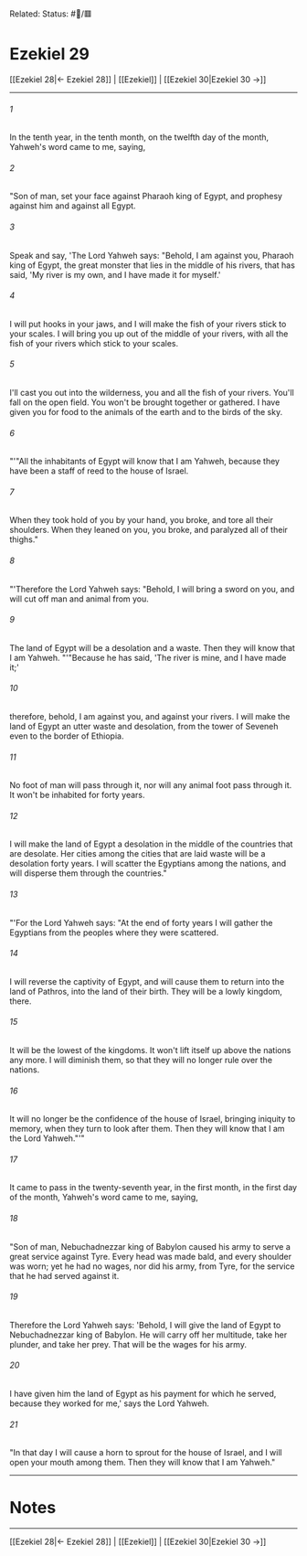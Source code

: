 Related:
Status: #📖/🟥
# Ezekiel 29

[[Ezekiel 28|← Ezekiel 28]] | [[Ezekiel]] | [[Ezekiel 30|Ezekiel 30 →]]
***



###### 1 
In the tenth year, in the tenth month, on the twelfth day of the month, Yahweh's word came to me, saying, 

###### 2 
"Son of man, set your face against Pharaoh king of Egypt, and prophesy against him and against all Egypt. 

###### 3 
Speak and say, 'The Lord Yahweh says: "Behold, I am against you, Pharaoh king of Egypt, the great monster that lies in the middle of his rivers, that has said, 'My river is my own, and I have made it for myself.' 

###### 4 
I will put hooks in your jaws, and I will make the fish of your rivers stick to your scales. I will bring you up out of the middle of your rivers, with all the fish of your rivers which stick to your scales. 

###### 5 
I'll cast you out into the wilderness, you and all the fish of your rivers. You'll fall on the open field. You won't be brought together or gathered. I have given you for food to the animals of the earth and to the birds of the sky. 

###### 6 
"'"All the inhabitants of Egypt will know that I am Yahweh, because they have been a staff of reed to the house of Israel. 

###### 7 
When they took hold of you by your hand, you broke, and tore all their shoulders. When they leaned on you, you broke, and paralyzed all of their thighs." 

###### 8 
"'Therefore the Lord Yahweh says: "Behold, I will bring a sword on you, and will cut off man and animal from you. 

###### 9 
The land of Egypt will be a desolation and a waste. Then they will know that I am Yahweh. "'"Because he has said, 'The river is mine, and I have made it;' 

###### 10 
therefore, behold, I am against you, and against your rivers. I will make the land of Egypt an utter waste and desolation, from the tower of Seveneh even to the border of Ethiopia. 

###### 11 
No foot of man will pass through it, nor will any animal foot pass through it. It won't be inhabited for forty years. 

###### 12 
I will make the land of Egypt a desolation in the middle of the countries that are desolate. Her cities among the cities that are laid waste will be a desolation forty years. I will scatter the Egyptians among the nations, and will disperse them through the countries." 

###### 13 
"'For the Lord Yahweh says: "At the end of forty years I will gather the Egyptians from the peoples where they were scattered. 

###### 14 
I will reverse the captivity of Egypt, and will cause them to return into the land of Pathros, into the land of their birth. They will be a lowly kingdom, there. 

###### 15 
It will be the lowest of the kingdoms. It won't lift itself up above the nations any more. I will diminish them, so that they will no longer rule over the nations. 

###### 16 
It will no longer be the confidence of the house of Israel, bringing iniquity to memory, when they turn to look after them. Then they will know that I am the Lord Yahweh."'" 

###### 17 
It came to pass in the twenty-seventh year, in the first month, in the first day of the month, Yahweh's word came to me, saying, 

###### 18 
"Son of man, Nebuchadnezzar king of Babylon caused his army to serve a great service against Tyre. Every head was made bald, and every shoulder was worn; yet he had no wages, nor did his army, from Tyre, for the service that he had served against it. 

###### 19 
Therefore the Lord Yahweh says: 'Behold, I will give the land of Egypt to Nebuchadnezzar king of Babylon. He will carry off her multitude, take her plunder, and take her prey. That will be the wages for his army. 

###### 20 
I have given him the land of Egypt as his payment for which he served, because they worked for me,' says the Lord Yahweh. 

###### 21 
"In that day I will cause a horn to sprout for the house of Israel, and I will open your mouth among them. Then they will know that I am Yahweh."

---
# Notes


***
[[Ezekiel 28|← Ezekiel 28]] | [[Ezekiel]] | [[Ezekiel 30|Ezekiel 30 →]]
